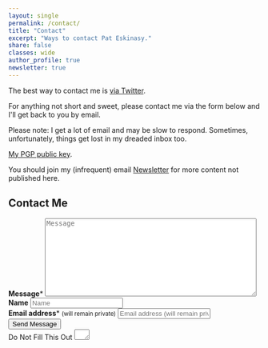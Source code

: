 ```yaml
---
layout: single
permalink: /contact/
title: "Contact"
excerpt: "Ways to contact Pat Eskinasy."
share: false
classes: wide
author_profile: true
newsletter: true  
---
```


The best way to contact me is [via Twitter](https://twitter.com/celue).

For anything not short and sweet, please contact me via the form below and I'll get back to you by email.

Please note: I get a lot of email and may be slow to respond. Sometimes, unfortunately, things get lost in my dreaded inbox too.

[My PGP public key](/PGPpublickey.txt).

You should join my (infrequent) email [Newsletter](https://upscri.be/611534) for more content not published here.

## Contact Me

<script>{% include wufoo.js %}</script>

<form id="form1" name="form1" accept-charset="UTF-8" autocomplete="off" enctype="multipart/form-data" method="post" novalidate action="https://pamora.wufoo.co.uk/forms/z1al79z71ldclw1/#public">
  <div class="form-group">
    <label class="sr-only" id="title1" for="Field1"><strong>Message</strong><span id="req_1" class="req">*</span></label>
    <textarea id="Field1" name="Field1" spellcheck="true" rows="10" cols="50" required placeholder="Message"></textarea>
  </div>
  <div class="form-group">
    <label class="sr-only" id="title15" for="Field15"><strong>Name</strong></label>
    <input id="Field15" name="Field15" type="text" maxlength="255" placeholder="Name">
  </div>
  <div class="form-group">
    <label class="sr-only" id="title10" for="Field10"><strong>Email address</strong><span id="req_2" class="req">*</span> <small>(will remain private)</small></label>
    <input id="Field10" name="Field10" type="email" spellcheck="false" maxlength="255" required placeholder="Email address (will remain private)">
  </div>
  <!--
  <div class="form-group">
    <label class="sr-only" id="title10" for="Field10"><strong>How&rsquo;d you hear about my website?</strong></label>
    <input id="Field10" name="Field10" type="text" maxlength="255" placeholder="How&rsquo;d you hear about my website?">
  </div>
  -->
  <div class="form-group">
    <button type="submit" id="saveForm" name="saveForm" tabindex="5" class="btn btn--primary btn--large">Send Message</button>
  </div>
  <div class="form-group hidden">
    <label for="comment">Do Not Fill This Out</label>
    <textarea name="comment" id="comment" rows="1" cols="1"></textarea>
    <input type="hidden" id="idstamp" name="idstamp" value="TJvw2nVp2nq5CawFN8ZAu55IqsR1Wafu8NnsEnZTmCc=">
  </div>
</form>
